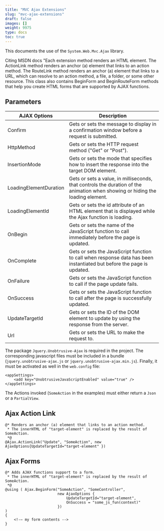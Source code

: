 ```yaml
---
title: "MVC Ajax Extensions"
slug: "mvc-ajax-extensions"
draft: false
images: []
weight: 9975
type: docs
toc: true
---
```


This documents the use of the `System.Web.Mvc.Ajax` library. 

Citing MSDN docs "Each extension method renders an HTML element. The ActionLink method renders an anchor (a) element that links to an action method. The RouteLink method renders an anchor (a) element that links to a URL, which can resolve to an action method, a file, a folder, or some other resource. This class also contains BeginForm and BeginRouteForm methods that help you create HTML forms that are supported by AJAX functions.

## Parameters

| AJAX Options  |  Description |
| ---- | --------- |
|Confirm | Gets or sets the message to display in a confirmation window before a request is submitted. |
| HttpMethod   | Gets or sets the HTTP request method ("Get" or "Post").
|InsertionMode  |  Gets or sets the mode that specifies how to insert the response into the target DOM element.
| LoadingElementDuration  |  Gets or sets a value, in milliseconds, that controls the duration of the animation when showing or hiding the loading element.
| LoadingElementId  |  Gets or sets the id attribute of an HTML element that is displayed while the Ajax function is loading.
| OnBegin  |  Gets or sets the name of the JavaScript function to call immediately before the page is updated.
| OnComplete  |  Gets or sets the JavaScript function to call when response data has been instantiated but before the page is updated.
| OnFailure  |  Gets or sets the JavaScript function to call if the page update fails.
| OnSuccess  |  Gets or sets the JavaScript function to call after the page is successfully updated.
| UpdateTargetId  |  Gets or sets the ID of the DOM element to update by using the response from the server.
|  Url  |  Gets or sets the URL to make the request to.

The package `Jquery.Unobtrusive-Ajax` is required in the project.  The corresponding javascript files must be included in a bundle (`jquery.unobtrusive-ajax.js` or `jquery.unobtrusive-ajax.min.js`). Finally, it must be activated as well in the `web.config` file:

    <appSettings>
        <add key="UnobtrusiveJavaScriptEnabled" value="true" />
    </appSettings>


The Actions invoked (`SomeAction` in the examples) must either return a `Json` or a `PartialView`. 

## Ajax Action Link
    @* Renders an anchor (a) element that links to an action method. 
     * The innerHTML of "target-element" is replaced by the result of SomeAction. 
     *@
    @Ajax.ActionLink("Update", "SomeAction", new AjaxOptions{UpdateTargetId="target-element" })



## Ajax Forms
    @* Adds AJAX functions support to a form. 
     * The innerHTML of "target-element" is replaced by the result of SomeAction. 
     *@
    @using ( Ajax.BeginForm("SomeAction", "SomeController",
                            new AjaxOptions {
                                UpdateTargetId="target-element",
                                OnSuccess = "some_js_fun(context)"
                            })
    )
    {
        <!-– my form contents -->
    }

